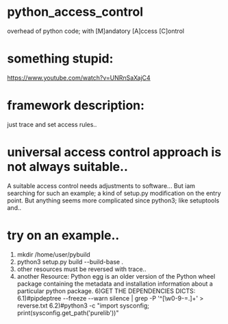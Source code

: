 # python_access_control
overhead of python code; with [M]andatory [A]ccess [C]ontrol
# something stupid:
https://www.youtube.com/watch?v=UNRnSaXajC4
# framework description:
just trace and set access rules..
# universal access control approach is not always suitable..
A suitable access control needs adjustments to software... But iam searching for such an example;
a kind of setup.py  modification on the entry point. But anything seems more complicated since python3; like setuptools and..
# try on an example..
1) mkdir /home/user/pybuild
2) python3 setup.py build --build-base .
4) other resources must be reversed with trace..
5) another Resource: Python egg is an older version of the Python wheel package containing the metadata and installation information about a particular python package.
6)GET THE DEPENDENCIES DICTS:
6.1)#pipdeptree --freeze  --warn silence | grep -P '^[\w0-9\-=.]+' > reverse.txt
6.2)#python3 -c "import sysconfig; print(sysconfig.get_path('purelib'))"
